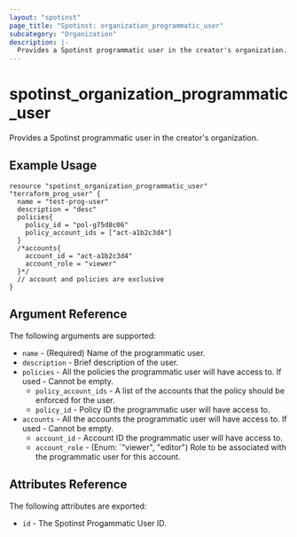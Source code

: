 ```yaml
---
layout: "spotinst"
page_title: "Spotinst: organization_programmatic_user"
subcategory: "Organization"
description: |-
  Provides a Spotinst programmatic user in the creator's organization.
---
```


# spotinst\_organization\_programmatic\_user

Provides a Spotinst programmatic user in the creator's organization.

## Example Usage

```hcl 
resource "spotinst_organization_programmatic_user" "terraform_prog_user" {
  name = "test-prog-user"
  description = "desc"
  policies{
    policy_id = "pol-g75d8c06"
    policy_account_ids = ["act-a1b2c3d4"]
  }
  /*accounts{
    account_id = "act-a1b2c3d4"
    account_role = "viewer"
  }*/  
  // account and policies are exclusive
}
```

## Argument Reference

The following arguments are supported:

* `name` - (Required) Name of the programmatic user.
* `description` - Brief description of the user.
* `policies` - All the policies the programmatic user will have access to. If used - Cannot be empty.
  * `policy_account_ids` - A list of the accounts that the policy should be enforced for the user.
  * `policy_id` - Policy ID the programmatic user will have access to.
* `accounts` - All the accounts the programmatic user will have access to. If used - Cannot be empty.
  * `account_id` - Account ID the programmatic user will have access to.
  * `account_role` - (Enum: `"viewer", "editor") Role to be associated with the programmatic user for this account.


## Attributes Reference

The following attributes are exported:

* `id` - The Spotinst Progammatic User ID.
